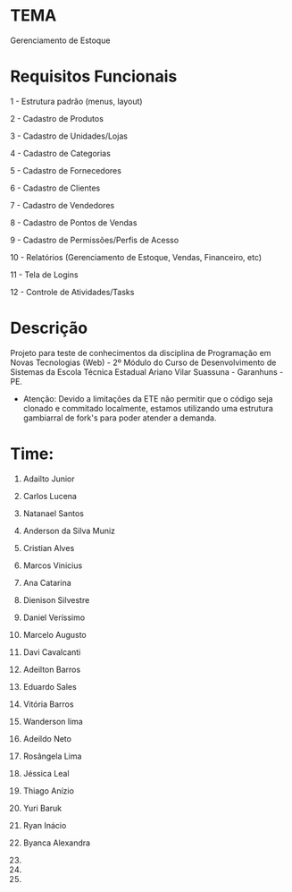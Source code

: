 
# TEMA

Gerenciamento de Estoque

# Requisitos Funcionais

1 - Estrutura padrão (menus, layout)

2 - Cadastro de Produtos

3 - Cadastro de Unidades/Lojas

4 - Cadastro de Categorias

5 - Cadastro de Fornecedores

6 - Cadastro de Clientes

7 - Cadastro de Vendedores

8 - Cadastro de Pontos de Vendas

9 - Cadastro de Permissões/Perfis de Acesso 

10 - Relatórios (Gerenciamento de Estoque, Vendas, Financeiro, etc)

11 - Tela de Logins

12 - Controle de Atividades/Tasks

# Descrição 

Projeto para teste de conhecimentos da disciplina de Programação em Novas Tecnologias (Web) - 2º Módulo do Curso de Desenvolvimento de Sistemas da Escola Técnica Estadual Ariano Vilar Suassuna - Garanhuns - PE.

* Atenção: Devido a limitações da ETE não permitir que o código seja clonado e commitado localmente, estamos utilizando uma estrutura gambiarral de fork's para poder atender a demanda. 

# Time:
1. Adailto Junior

2. Carlos Lucena

3. Natanael Santos

4. Anderson da Silva Muniz

5. Cristian Alves

6. Marcos Vinicius

7. Ana Catarina

8. Dienison Silvestre

9. Daniel Veríssimo

10. Marcelo Augusto

11. Davi Cavalcanti

12. Adeilton Barros

13. Eduardo Sales

14. Vitória Barros

15. Wanderson lima

16. Adeildo Neto

17. Rosângela Lima

18. Jéssica Leal

19. Thiago Anízio

20. Yuri Baruk

21. Ryan Inácio

22. Byanca Alexandra

23.

24.
25.

